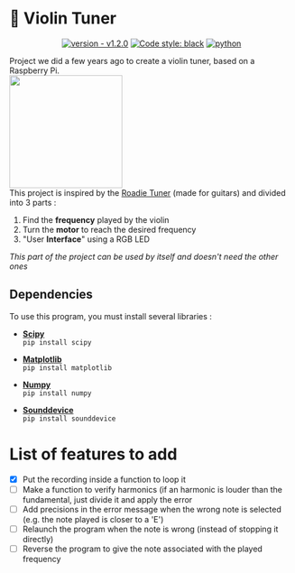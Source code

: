 # 🎻 Violin Tuner

<div align = "center">
    
<a href="">[![version - v1.2.0](https://img.shields.io/badge/version-v1.2.0-4ec1ff)](https://github.com/thomassamoth/violin-tuner/releases/tag/1.2.0)</a>
<a href="">[![Code style: black](https://img.shields.io/badge/code%20style-black-000000.svg)](https://github.com/psf/black)</a>
<a href="">[![python](https://img.shields.io/badge/python-3.8.10-blue)](http://python.org)</a>
</div>

Project we did a few years ago to create a violin tuner, based on a Raspberry Pi.  
<img src="https://upload.wikimedia.org/wikipedia/commons/thumb/b/b8/Raspberry_Pi_3_B%2B_%2839906370335%29.png/1280px-Raspberry_Pi_3_B%2B_%2839906370335%29.png" height="200">  
This project is inspired by the [Roadie Tuner](https://www.roadiemusic.com/) (made for guitars) and divided into 3 parts : 
1. Find the **frequency** played by the violin
2. Turn the **motor** to reach the desired frequency
3. "User **Interface**" using a RGB LED

*This part of the project can be used by itself and doesn't need the other ones*

## Dependencies

To use this program, you must install several libraries :
- [**Scipy**](https://scipy.org/)  
    ```pip install scipy```

- [**Matplotlib**](https://matplotlib.org/)  
    ```pip install matplotlib```
- [**Numpy**](http://numpy.org)  
    ```pip install numpy```
- [**Sounddevice**](https://python-sounddevice.readthedocs.io/en/0.4.4/)  
    ```pip install sounddevice```

# List of features to add

- [X] Put the recording inside a function to loop it
- [ ] Make a function to verify harmonics (if an harmonic is louder than the fundamental, just divide it and apply the error
- [ ] Add precisions in the error message when the wrong note is selected (e.g. the note played is closer to a 'E')
- [ ] Relaunch the program when the note is wrong (instead of stopping it directly)  
- [ ] Reverse the program to give the note associated with the played frequency
